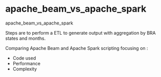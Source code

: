 # apache_beam_vs_apache_spark
apache_beam_vs_apache_spark

Steps are to perform a ETL to generate output with aggregation by BRA states and months.

Comparing Apache Beam and Apache Spark scripting focusing on :

- Code used
- Performance
- Complexity
